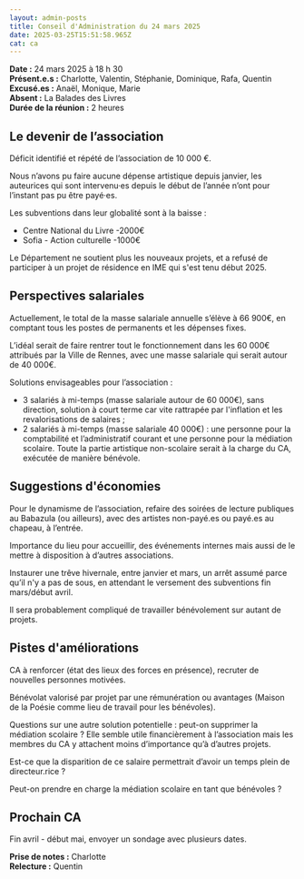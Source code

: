 ```yaml
---
layout: admin-posts
title: Conseil d'Administration du 24 mars 2025
date: 2025-03-25T15:51:58.965Z
cat: ca
---
```

**Date :** 24 mars 2025 à 18 h 30  
**Présent.e.s :** Charlotte, Valentin, Stéphanie, Dominique, Rafa, Quentin  
**Excusé.es :** Anaël, Monique, Marie  
**Absent :** La Balades des Livres   
**Durée de la réunion :** 2 heures

## Le devenir de l’association

Déficit identifié et répété de l’association de 10 000 €.

Nous n’avons pu faire aucune dépense artistique depuis janvier, les auteurices qui sont intervenu·es depuis le début de l’année n’ont pour l’instant pas pu être payé·es. 

Les subventions dans leur globalité sont à la baisse : 

* Centre National du Livre -2000€
* Sofia - Action culturelle -1000€

Le Département ne soutient plus les nouveaux projets, et a refusé de participer à un projet de résidence en IME qui s'est tenu début 2025.

## Perspectives salariales

Actuellement, le total de la masse salariale annuelle s’élève à 66 900€, en comptant tous les postes de permanents et les dépenses fixes.

L’idéal serait de faire rentrer tout le fonctionnement dans les 60 000€ attribués par la Ville de Rennes, avec une masse salariale qui serait autour de 40 000€.

Solutions envisageables pour l’association :

* 3 salariés à mi-temps (masse salariale autour de 60 000€), sans direction, solution à court terme car vite rattrapée par l'inflation et les revalorisations de salaires ;
* 2 salariés à mi-temps (masse salariale 40 000€) : une personne pour la comptabilité et l’administratif courant et une personne pour la médiation scolaire. Toute la partie artistique non-scolaire serait à la charge du CA, exécutée de manière bénévole. 

## Suggestions d'économies

Pour le dynamisme de l’association, refaire des soirées de lecture publiques au Babazula (ou ailleurs), avec des artistes non-payé.es ou payé.es au chapeau, à l’entrée.

Importance du lieu pour accueillir, des événements internes mais aussi de le mettre à disposition à d’autres associations.

Instaurer une trêve hivernale, entre janvier et mars, un arrêt assumé parce qu’il n'y a pas de sous, en attendant le versement des subventions fin mars/début avril.

Il sera probablement compliqué de travailler bénévolement sur autant de projets.

## Pistes d'améliorations

CA à renforcer (état des lieux des forces en présence), recruter de nouvelles personnes motivées.

Bénévolat valorisé par projet par une rémunération ou avantages (Maison de la Poésie comme lieu de travail pour les bénévoles).

Questions sur une autre solution potentielle : peut-on supprimer la médiation scolaire ? Elle semble utile financièrement à l’association mais les membres du CA y attachent moins d’importance qu’à d’autres projets. 

Est-ce que la disparition de ce salaire permettrait d’avoir un temps plein de directeur.rice ? 

Peut-on prendre en charge la médiation scolaire en tant que bénévoles ? 

## Prochain CA

Fin avril - début mai, envoyer un sondage avec plusieurs dates.

**Prise de notes :** Charlotte  
**Relecture :** Quentin